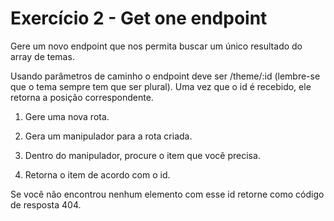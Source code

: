 # Exercício 2 - Get one endpoint

Gere um novo endpoint que nos permita buscar um único resultado do
array de temas.

Usando parâmetros de caminho o endpoint deve ser /theme/:id (lembre-se que
o tema sempre tem que ser plural). Uma vez que o id é recebido, ele retorna
a posição correspondente.

1. Gere uma nova rota.

2. Gera um manipulador para a rota criada.

3. Dentro do manipulador, procure o item que você precisa.

4. Retorna o item de acordo com o id.

Se você não encontrou nenhum elemento com esse id retorne como código de
resposta 404.